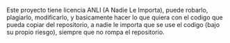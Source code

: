 Este proyecto tiene licencia ANLI (A Nadie Le Importa), puede robarlo, plagiarlo, modificarlo, y basicamente hacer lo que quiera con el codigo que pueda copiar del repositorio, a nadie le importa que se use el codigo (bajo su propio riesgo), siempre que no rompa el repositorio.
